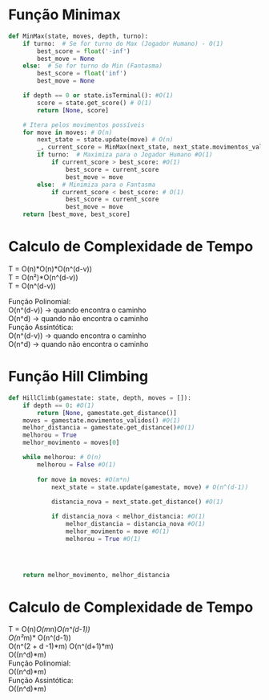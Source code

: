 # Função Minimax

```python
def MinMax(state, moves, depth, turno):
    if turno:  # Se for turno do Max (Jogador Humano) - O(1)
        best_score = float('-inf')
        best_move = None
    else:  # Se for turno do Min (Fantasma)
        best_score = float('inf')
        best_move = None

    if depth == 0 or state.isTerminal(): #O(1)
        score = state.get_score() # O(1)
        return [None, score]

    # Itera pelos movimentos possíveis
    for move in moves: # O(n)
        next_state = state.update(move) # O(n)
        _, current_score = MinMax(next_state, next_state.movimentos_validos(), depth - 1, not turno) # O(n^(d-1))
        if turno:  # Maximiza para o Jogador Humano #O(1)
            if current_score > best_score: #O(1)
                best_score = current_score
                best_move = move
        else:  # Minimiza para o Fantasma
            if current_score < best_score: # O(1)
                best_score = current_score
                best_move = move
    return [best_move, best_score]

```
# Calculo de Complexidade de Tempo

T = O(n)*O(n)*O(n^(d-v))  
T = O(n²)*O(n^(d-v))  
T = O(n^(d-v))  

Função Polinomial:  
O(n^(d-v)) → quando encontra o caminho  
O(n^d) → quando não encontra o caminho  
Função Assintótica:  
O(n^(d-v)) → quando encontra o caminho  
O(n^d) → quando não encontra o caminho  


# Função Hill Climbing

```python
def HillClimb(gamestate: state, depth, moves = []):
    if depth == 0: #O(1)
        return [None, gamestate.get_distance()]
    moves = gamestate.movimentos_validos() #O(1)
    melhor_distancia = gamestate.get_distance()#O(1)
    melhorou = True
    melhor_movimento = moves[0]

    while melhorou: # O(n)
        melhorou = False #O(1)
        
        for move in moves: #O(m*n)
            next_state = state.update(gamestate, move) # O(n^(d-1))
        
            distancia_nova = next_state.get_distance() #O(1)

            if distancia_nova < melhor_distancia: #O(1)
                melhor_distancia = distancia_nova #O(1)
                melhor_movimento = move #O(1)
                melhorou = True #O(1)

        


    return melhor_movimento, melhor_distancia

```

# Calculo de Complexidade de Tempo

T = O(n)*O(m*n)*O(n^(d-1))  
O(n²*m)* O(n^(d-1))  
O(n^(2 + d -1)*m) 
O(n^(d+1)*m)  
O((n^d)*m)  
Função Polinomial:  
O((n^d)*m)  
Função Assintótica:  
O((n^d)*m)  
